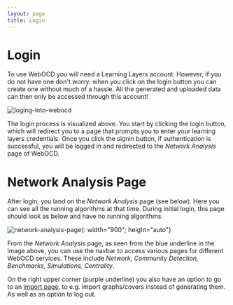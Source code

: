 ```yaml
---
layout: page
title: Login
---
```

# Login 

To use WebOCD you will need a Learning Layers account. However, if you do not have one don't worry: when you click on the login button you can create one without much of a hassle. All the generated and uploaded data can then only be accessed through this account!

![loging-into-webocd](/REST-OCD-Services/assets/gifs/login.gif "Logging into WebOCD")

The login process is visualized above. You start by clicking the login button, which will redirect you to a page that prompts you to enter your learning layers credentials. Once you click the signin button, if authentication is successful, you will be logged in and redirected to the _Network Analysis_ page of WebOCD.

# Network Analysis Page

After login, you land on the *Network Analysis*  page (see below). Here you can see all the running algorithms at that time. During initial login, this page should look as below and have no running algorithms. 

![network-analysis-page](/REST-OCD-Services/assets/img/network_page.png "View of Network Analysis Page"){: width="900"; height="auto"}

From the *Network Analysis* page, as seen from the blue underline in the image above, you can use the navbar to access various pages for different WebOCD services. These include _Network, Community Detection, Benchmarks, Simulations, Centrality_. 

On the right upper corner (purple underline) you also have an option to go to an [import page](/REST-OCD-Services/pages/tutorials/import), to e.g. import graphs/covers instead of generating them. As well as an option to log out.